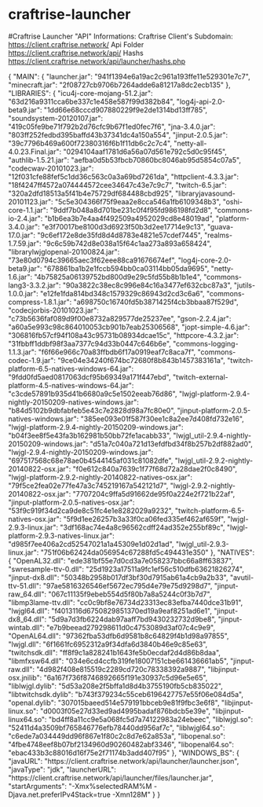 # craftrise-launcher

#Craftrise Launcher "API" Informations:
Craftrise Client's Subdomain:
https://client.craftrise.network/
Api Folder
https://client.craftrise.network/api/
Hashs<br>
https://client.craftrise.network/api/launcher/hashs.php



{
    "MAIN": {
        "launcher.jar": "941f1394e6a19ac2c961a193ffe11e529301e7c7",
        "minecraft.jar": "2f08727cb9706b7264adde6a81217a8dc2ecb135"
    },
    "LIBRARIES": {
        "icu4j-core-mojang-51.2.jar": "63d216a9311cca6be337c1e458e587f99d382b84",
        "log4j-api-2.0-beta9.jar": "1dd66e68cccd907880229f9e2de1314bd13ff785",
        "soundsystem-20120107.jar": "419c05fe9be71f792b2d76cfc9b67f1ed0fec7f6",
        "jna-3.4.0.jar": "803ff252fedbd395baffd43b37341dc4a150a554",
        "jinput-2.0.5.jar": "39c7796b469a600f72380316f6b1f11db6c2c7c4",
        "netty-all-4.0.23.Final.jar": "0294104aaf1781d6a56a07d561e792c5d0c95f45",
        "authlib-1.5.21.jar": "aefba0d5b53fbcb70860bc8046ab95d5854c07a5",
        "codecwav-20101023.jar": "12f031cfe88fef5c1dd36c563c0a3a69bd7261da",
        "httpclient-4.3.3.jar": "18f4247ff4572a074444572cee34647c43e7c9c7",
        "twitch-6.5.jar": "320a2dfd18513a5f41b4e75729df684488cbd925",
        "libraryjavasound-20101123.jar": "5c5e304366f75f9eaa2e8cca546a1fb6109348b3",
        "oshi-core-1.1.jar": "9ddf7b048a8d701be231c0f4f95fd986198fd2d8",
        "commons-io-2.4.jar": "b1b6ea3b7e4aa4f492509a4952029cd8e48019ad",
        "platform-3.4.0.jar": "e3f70017be8100d3d6923f50b3d2ee17714e9c13",
        "guava-17.0.jar": "9c6ef172e8de35fd8d4d8783e4821e57cdef7445",
        "realms-1.7.59.jar": "9c6c59b742d8e038a15f64c1aa273a893a658424",
        "librarylwjglopenal-20100824.jar": "73e80d0794c39665aec3f62eee88ca91676674ef",
        "log4j-core-2.0-beta9.jar": "678861ba1b2e1fccb594bb0ca03114bb05da9695",
        "netty-1.6.jar": "4b75825a06139752bd800d9e29c5fd55b8b1b1e4",
        "commons-lang3-3.3.2.jar": "90a3822c38ec8c996e84c16a3477ef632cbc87a3",
        "jutils-1.0.0.jar": "e12fe1fda814bd348c1579329c86943d2cd3c6a6",
        "commons-compress-1.8.1.jar": "a698750c16740fd5b3871425f4cb3bbaa87f529d",
        "codecjorbis-20101023.jar": "c73b5636faf089d9f00e8732a829577de25237ee",
        "gson-2.2.4.jar": "a60a5e993c98c864010053cb901b7eab25306568",
        "jopt-simple-4.6.jar": "306816fb57cf94f108a43c95731b08934dcae15c",
        "httpcore-4.3.2.jar": "31fbbff1ddbf98f3aa7377c94d33b0447c646b6e",
        "commons-logging-1.1.3.jar": "f6f66e966c70a83ffbdb6f17a0919eaf7c8aca7f",
        "commons-codec-1.9.jar": "9ce04e34240f674bc72680f8b843b1457383161a",
        "twitch-platform-6.5-natives-windows-64.jar": "9fdd0fd5aed0817063dcf95b69349a171f447ebd",
        "twitch-external-platform-4.5-natives-windows-64.jar": "c3cde57891b935d41b6680a9c5e1502eeab76d86",
        "lwjgl-platform-2.9.4-nightly-20150209-natives-windows.jar": "b84d5102b9dbfabfeb5e43c7e2828d98a7fc80e0",
        "jinput-platform-2.0.5-natives-windows.jar": "385ee093e01f587f30ee1c8a2ee7d408fd732e16",
        "lwjgl-platform-2.9.4-nightly-20150209-windows.jar": "b04f3ee8f5e43fa3b162981b50bb72fe1acabb33",
        "lwjgl_util-2.9.4-nightly-20150209-windows.jar": "d51a7c040a721d13efdfbd34f8b257b2df882ad0",
        "lwjgl-2.9.4-nightly-20150209-windows.jar": "697517568c68e78ae0b4544145af031c81082dfe",
        "lwjgl_util-2.9.2-nightly-20140822-osx.jar": "f0e612c840a7639c1f77f68d72a28dae2f0c8490",
        "lwjgl-platform-2.9.2-nightly-20140822-natives-osx.jar": "79f5ce2fea02e77fe47a3c745219167a542121d7",
        "lwjgl-2.9.2-nightly-20140822-osx.jar": "7707204c9ffa5d91662de95f0a224e2f721b22af",
        "jinput-platform-2.0.5-natives-osx.jar": "53f9c919f34d2ca9de8c51fc4e1e8282029a9232",
        "twitch-platform-6.5-natives-osx.jar": "5f9d1ee26257b3a33f0ca06fed335ef462af659f",
        "lwjgl-2.9.3-linux.jar": "3df168ac74e4a8c96562cdff24ad352e255bf89c",
        "lwjgl-platform-2.9.3-natives-linux.jar": "d985f7ee406a2cd52547021a1a45309e1d02d1ad",
        "lwjgl_util-2.9.3-linux.jar": "751f06b62424da056954c67288fd5c494431e350"
    },
    "NATIVES": {
        "OpenAL32.dll": "ede381bf55e7d0cd3a7e058237bbc66a8ff63837",
        "swresample-ttv-0.dll": "25d1923a17511a9fc1ef56c510dfb63621826274",
        "jinput-dx8.dll": "50348b2958b017df3bf30d7915ab61a4cb9a2b33",
        "avutil-ttv-51.dll": "97ae5816326546ef5672ec795d4e79e75d9298d7",
        "jinput-raw_64.dll": "067c11135f9ebeb554d5f80b7a8a5244c0f3b7d7",
        "libmp3lame-ttv.dll": "cc0c9bf8e76734d23313ec83efba7440dce31b91",
        "lwjgl64.dll": "f4013116d6750829851370ed19a9eaf8251ad6e1",
        "jinput-dx8_64.dll": "5d9a7d3fb6224dab97aaff7bd9430232732d9be8",
        "jinput-wintab.dll": "e7b9beead279298611d0c4753089d3af07c4c9e9",
        "OpenAL64.dll": "97362fba53dfb6d9581b8c64829f4b1d98a97855",
        "lwjgl.dll": "6f1661fc6952312a9f34dfa6d3840b46e9c85e63",
        "twitchsdk.dll": "ff8f9c1a828241b1643fe5b0ecdaf2d4d86b8daa",
        "libmfxsw64.dll": "034e6cd4ccfb319fe18007151cbe661436661ab5",
        "jinput-raw.dll": "4d982f408e815519c2289cd720c78338392a9887",
        "libjinput-osx.jnilib": "6a167f736f8746892665f191e30937c5d96e5e65",
        "liblwjgl.dylib": "5d53a208e2f5bffa1d8d4b3755190fb5cb835022",
        "libtwitchsdk.dylib": "b743f379234c55ceb6196427757e55f06e084d5a",
        "openal.dylib": "307015baeed514e579191bbceb9e81f9fbc3e6f8",
        "libjinput-linux.so": "d0003f05e27d33ed9ad4995badaf876bdcb5e39e",
        "libjinput-linux64.so": "bd4ff8a11cc9e5a068fc5d7a74122983a24ebeec",
        "liblwjgl.so": "52411d4a3509bf765846776efb78440dd956af7c",
        "liblwjgl64.so": "c6ede7a034449dd96f867e1f80c2c8d7e62a853a",
        "libopenal.so": "4fbe4748eef8b07bf2134960d90260482abf3346",
        "libopenal64.so": "ebac433b3c88016d16f75e2f71174b3add407f95"
    },
    "WINDOWS_BS": {
        "javaURL": "https:\/\/client.craftrise.network\/api\/launcher\/launcher.json",
        "javaType": "jdk",
        "launcherURL": "https:\/\/client.craftrise.network\/api\/launcher\/files\/launcher.jar",
        "startArguments": "-Xmx%selectedRAM%M -Djava.net.preferIPv4Stack=true -Xmn128M"
    }
}
